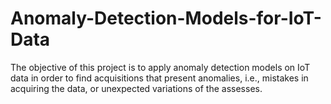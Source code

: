 # Anomaly-Detection-Models-for-IoT-Data
The objective of this project is to apply anomaly detection models on IoT data in order to find acquisitions that present anomalies, i.e., mistakes in acquiring the data, or unexpected variations of the assesses.
